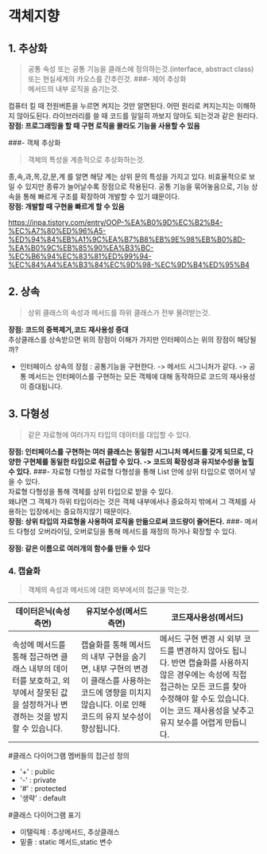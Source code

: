 # 객체지향
## 1. 추상화
>공통 속성 또는 공통 기능을 클래스에 정의하는것.(interface, abstract class)
또는 현실세계의 카오스를 간추린것.
###- 제어 추상화<br>
>메서드의 내부 로직을 숨기는것.

컴퓨터 킬 때 전원버튼을 누르면 켜지는 것만 알면된다. 어떤 원리로 켜지는지는 이해하지 않아도된다.
라이브러리를 쓸 때 코드를 일일히 까보지 않아도 되는것과 같은 원리다.<br>
**장점: 프로그래밍을 할 때 구현 로직을 몰라도 기능을 사용할 수 있음** 

###- 객체 추상화<br>
>객체의 특성을 계층적으로 추상화하는것.

종,속,과,목,강,문,계 를 알면 해당 계는 상위 문의 특성을 가지고 있다.
비효율적으로 보일 수 있지만 종류가 늘어날수록 장점으로 작용된다.
공통 기능을 묶어놓음으로, 기능 상속을 통해 빠르게 구조를 확장하여 개발할 수 있기 떄문이다.<br>
**장점: 개발할 때 구현을 빠르게 할 수 있음**

https://inpa.tistory.com/entry/OOP-%EA%B0%9D%EC%B2%B4-%EC%A7%80%ED%96%A5-%ED%94%84%EB%A1%9C%EA%B7%B8%EB%9E%98%EB%B0%8D-%EA%B0%9C%EB%85%90%EA%B3%BC-%EC%B6%94%EC%83%81%ED%99%94-%EC%84%A4%EA%B3%84%EC%9D%98-%EC%9D%B4%ED%95%B4
## 2. 상속
>상위 클래스의 속성과 메서드를 하위 클래스가 전부 물려받는것.

**장점: 코드의 중복제거,코드 재사용성 증대**<br>
추상클래스를 상속받으면 위의 장점이 이해가 가지만 인터페이스는 위의 장점이 해당될까?
- 인터페이스 상속의 장점 : 공통기능을 구현한다. -> 메서드 시그니처가 같다. -> 공통 메서드는 인터페이스를 구현하는 모든 객체에 대해 동작하므로 코드의 재사용성이 증대됩니다.
## 3. 다형성
>같은 자료형에 여러가지 타입의 데이터를 대입할 수 있다.

**장점: 인터페이스를 구현하는 여러 클래스는 동일한 시그니처 메서드를 갖게 되므로, 다양한 구현체를 동일한 타입으로 취급할 수 있다. -> 코드의 확장성과 유지보수성을 높힐 수 있다.**
###- 자료형 다형성
자료형 다형성을 통해 List 안에 상위 타입으로 엮어서 넣을 수 있다.<br>
자료형 다형성을 통해 객체를 상위 타입으로 받을 수 있다.<br>
왜냐면 그 객체가 하위 타입이라는 것은 객체 내부에서나 중요하지 밖에서 그 객체를 사용하는 입장에서는 중요하지않기 때문이다.<br>
**장점: 상위 타입의 자료형을 사용하여 로직을 만듦으로써 코드량이 줄어든다.**
###- 메서드 다형성
오버라이딩, 오버로딩을 통해 메서드를 재정의 하거나 확장할 수 있다.

**장점: 같은 이름으로 여러개의 함수를 만들 수 있다** 
### 4. 캡슐화
>객체의 속성과 메서드에 대한 외부에서의 접근을 막는것.

| 데이터은닉(속성 측면)                                                              | 유지보수성(메서드 측면)                                                                                    | 코드재사용성(메서드)                                                                                                                                             |
|---------------------------------------------------------------------------|--------------------------------------------------------------------------------------------------|---------------------------------------------------------------------------------------------------------------------------------------------------------|
| 속성에 메서드를 통해 접근하면 클래스 내부의 데이터를 보호하고, 외부에서 잘못된 값을 설정하거나 변경하는 것을 방지할 수 있습니다. |캡슐화를 통해 메서드의 내부 구현을 숨기면, 내부 구현의 변경이 클래스를 사용하는 코드에 영향을 미치지 않습니다. 이로 인해 코드의 유지 보수성이 향상됩니다. | 메서드 구현 변경 시 외부 코드를 변경하지 않아도 됩니다. 반면 캡슐화를 사용하지 않은 경우에는 속성에 직접 접근하는 모든 코드를 찾아 수정해야 할 수도 있습니다. 이는 코드 재사용성을 낮추고 유지 보수를 어렵게 만듭니다. |
#클래스 다이어그램 멤버들의 접근성 정의
- '+' : public
- '-' : private
- '#' : protected
- '생략' : default

#클래스 다이어그램 표기
- 이탤릭체 : 추상메서드, 추상클래스
- 밑줄 : static 메서드,static 변수 



